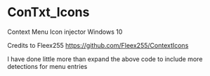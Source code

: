 # ConTxt_Icons
Context Menu Icon injector Windows 10


Credits to Fleex255
https://github.com/Fleex255/ContextIcons

I have done little more than expand the above code to include more detections for menu entries
